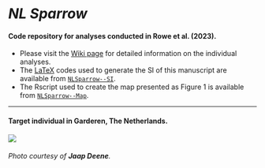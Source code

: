 # _NL Sparrow_

#### Code repository for analyses conducted in Rowe et al. (2023).

- Please visit the [Wiki page](https://github.com/g-pacheco/SparrowGenomics/wiki) for detailed information on the individual analyses.
- The [LaTeX](https://en.wikipedia.org/wiki/LaTeX) codes used to generate the SI of this manuscript are available from [`NLSparrow--SI`](https://github.com/g-pacheco/NLSparrow/tree/main/NLSparrow--SI).
- The Rscript used to create the map presented as Figure 1 is available from [`NLSparrow--Map`](https://github.com/g-pacheco/NLSparrow/blob/main/NLSparrow--Pipeline/NLSparrow--Plots/NLSparrow--Map).
***

#### Target individual in Garderen, The Netherlands.
![](https://github.com/g-pacheco/NLSparrow/blob/main/NLSparrow--Pipeline/NLSparrow--GitHubAuxiliaryFiles/NLSparrowProfile.png)
###### Photo courtesy of **Jaap Deene**.
